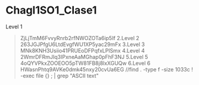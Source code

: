 # Chagl1SO1_Clase1
 Level 1
>ZjLjTmM6FvvyRnrb2rfNWOZOTa6ip5If
2.Level 2
>263JGJPfgU6LtdEvgfWU1XP5yac29mFx
3.Level 3
>MNk8KNH3Usiio41PRUEoDFPqfxLPlSmx
4.Level 4
>2WmrDFRmJIq3IPxneAaMGhap0pFhF3NJ
5.Level 5
>4oQYVPkxZOOEOO5pTW81FB8j8lxXGUQw
6.Level 6
>HWasnPhtq9AVKe0dmk45nxy20cvUa6EG
//find . -type f -size 1033c ! -exec file {} \; | grep "ASCII text"